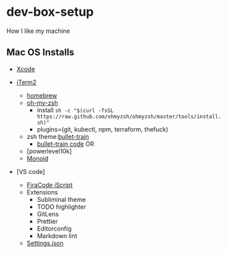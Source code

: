 # dev-box-setup
How I like my machine

## Mac OS Installs

- [Xcode](https://apps.apple.com/us/app/xcode/id497799835)

- [iTerm2](https://iterm2.com/)
  - [homebrew](https://docs.brew.sh/Installation)
  - [oh-my-zsh](https://ohmyz.sh/) 
    - install `sh -c "$(curl -fsSL https://raw.github.com/ohmyzsh/ohmyzsh/master/tools/install.sh)"`
    - plugins=(git, kubectl, npm, terraform, thefuck) 
  - zsh theme:[bullet-train](https://github.com/caiogondim/bullet-train.zsh)
    - [bullet-train code](./zsh/bullet-train)
     OR
  - [powerlevel10k]
  - [Monoid](./fonts/Monoid)
  
- [VS code]
  - [FiraCode iScript](./fonts/FiraCode-iScript)
  - Extensions
    - Subliminal theme
    - TODO highlighter
    - GitLens
    - Prettier
    - Editorconfig
    - Markdown lint
  - [Settings.json](./vscode/settings)
  
